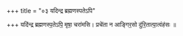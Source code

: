 +++
title = "०३ यदिन्द्र ब्रह्मणस्पतेऽपि"

+++
यदि॑न्द्र ब्रह्मणस्प॒तेऽपि॒ मृषा॒ चरा॑मसि। प्रचे॑ता न आङ्गिर॒सो दु॑रि॒तात्पा॒त्वंह॑सः ॥